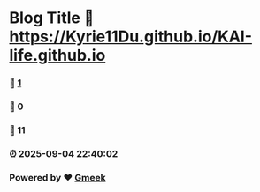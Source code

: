 # Blog Title :link: https://Kyrie11Du.github.io/KAI-life.github.io 
### :page_facing_up: [1](https://Kyrie11Du.github.io/KAI-life.github.io/tag.html) 
### :speech_balloon: 0 
### :hibiscus: 11 
### :alarm_clock: 2025-09-04 22:40:02 
### Powered by :heart: [Gmeek](https://github.com/Meekdai/Gmeek)
